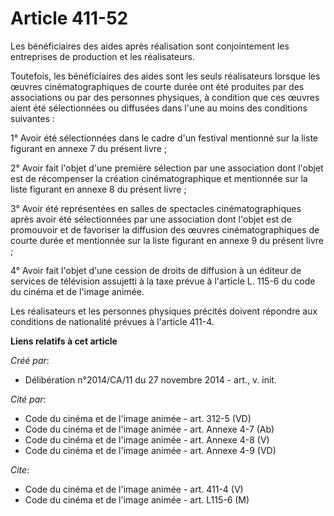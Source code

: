 # Article 411-52

Les bénéficiaires des aides après réalisation sont conjointement les entreprises de production et les réalisateurs. 

Toutefois, les bénéficiaires des aides sont les seuls réalisateurs lorsque les œuvres cinématographiques de courte durée ont
été produites par des associations ou par des personnes physiques, à condition que ces œuvres aient été sélectionnées ou
diffusées dans l'une au moins des conditions suivantes : 

1° Avoir été sélectionnées dans le cadre d'un festival mentionné sur la liste figurant en annexe 7 du présent livre ; 

2° Avoir fait l'objet d'une première sélection par une association dont l'objet est de récompenser la création
cinématographique et mentionnée sur la liste figurant en annexe 8 du présent livre ; 

3° Avoir été représentées en salles de spectacles cinématographiques après avoir été sélectionnées par une association dont
l'objet est de promouvoir et de favoriser la diffusion des œuvres cinématographiques de courte durée et mentionnée sur la
liste figurant en annexe 9 du présent livre ; 

4° Avoir fait l'objet d'une cession de droits de diffusion à un éditeur de services de télévision assujetti à la taxe prévue
à l'article L. 115-6 du code du cinéma et de l'image animée. 

Les réalisateurs et les personnes physiques précités doivent répondre aux conditions de nationalité prévues à l'article
411-4.

**Liens relatifs à cet article**

_Créé par_:

  - Délibération n°2014/CA/11 du 27 novembre 2014 - art., v. init.

_Cité par_:

  - Code du cinéma et de l'image animée - art. 312-5 (VD)
  - Code du cinéma et de l'image animée - art. Annexe 4-7 (Ab)
  - Code du cinéma et de l'image animée - art. Annexe 4-8 (V)
  - Code du cinéma et de l'image animée - art. Annexe 4-9 (VD)

_Cite_:

  - Code du cinéma et de l'image animée - art. 411-4 (V)
  - Code du cinéma et de l'image animée - art. L115-6 (M)
